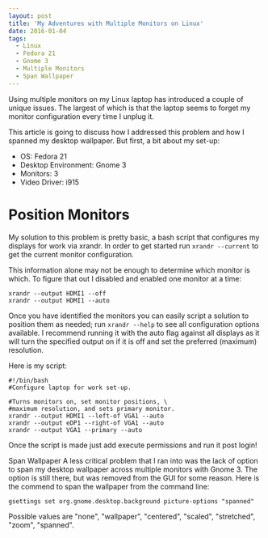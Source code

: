 ```yaml
---
layout: post
title: 'My Adventures with Multiple Monitors on Linux'
date: 2016-01-04
tags:
  - Linux
  - Fedora 21
  - Gnome 3
  - Multiple Monitors
  - Span Wallpaper
---
```


Using multiple monitors on my Linux laptop has introduced a couple of unique issues. The largest of which is that the laptop seems to forget my monitor configuration every time I unplug it.

This article is going to discuss how I addressed this problem and how I spanned my desktop wallpaper. But first, a bit about my set-up:

* OS: Fedora 21
* Desktop Environment: Gnome 3
* Monitors: 3
* Video Driver: i915

Position Monitors
===

My solution to this problem is pretty basic, a bash script that configures my displays for work via xrandr. In order to get started run `xrandr --current` to get the current monitor configuration.

This information alone may not be enough to determine which monitor is which. To figure that out I disabled and enabled one monitor at a time:

```
xrandr --output HDMI1 --off
xrandr --output HDMI1 --auto
```

Once you have identified the monitors you can easily script a solution to position them as needed; run `xrandr --help` to see all configuration options available. I recommend running it with the auto flag against all displays as it will turn the specified output on if it is off and set the preferred (maximum) resolution.

Here is my script:

```
#!/bin/bash
#Configure laptop for work set-up.

#Turns monitors on, set monitor positions, \
#maximum resolution, and sets primary monitor.
xrandr --output HDMI1 --left-of VGA1 --auto
xrandr --output eDP1 --right-of VGA1 --auto
xrandr --output VGA1 --primary --auto
```

Once the script is made just add execute permissions and run it post login!

Span Wallpaper
A less critical problem that I ran into was the lack of option to span my desktop wallpaper across multiple monitors with Gnome 3. The option is still there, but was removed from the GUI for some reason. Here is the commend to span the wallpaper from the command line:

```
gsettings set org.gnome.desktop.background picture-options "spanned"
```

Possible values are "none", "wallpaper", "centered", "scaled", "stretched", "zoom", "spanned".

